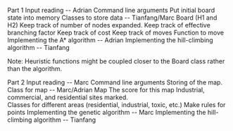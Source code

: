 Part 1
Input reading -- Adrian 
  Command line arguments
  Put initial board state into memory
Classes to store data -- Tianfang/Marc
  Board (H1 and H2)
    Keep track of number of nodes expanded.
    Keep track of effective branching factor
    Keep track of cost
    Keep track of moves
  Function to move 
Implementing the A* algorithm -- Adrian
Implementing the hill-climbing algorithm -- Tianfang

Note: Heuristic functions might be coupled closer to the Board class rather than the algorithm.

Part 2
Input reading -- Marc
  Command line arguments
  Storing of the map.
Class for map -- Marc/Adrian
  Map
    The score for this map
    Industrial, commercial, and residential sites marked.  
    Classes for different areas (residential, industrial, toxic, etc.)
    Make rules for points
Implementing the genetic algorithm  -- Marc
Implementing the hill-climbing algorithm  -- Tianfang 

